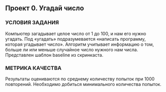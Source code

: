 ## Проект 0. Угадай число

### УСЛОВИЯ ЗАДАНИЯ

Компьютер загадывает целое число от 1 до 100, и нам его нужно угадать. Под «угадать» подразумевается «написать программу, которая угадывает число».
Алгоритм учитывает информацию о том, больше ли или меньше случайное число нужного нам числа.
Представлен шаблон baseline из скринкаста.

### МЕТРИКА КАЧЕСТВА

Результаты оцениваются по среднему количеству попыток при 1000 повторений. Необходимо добиться минимального количества попыток.

